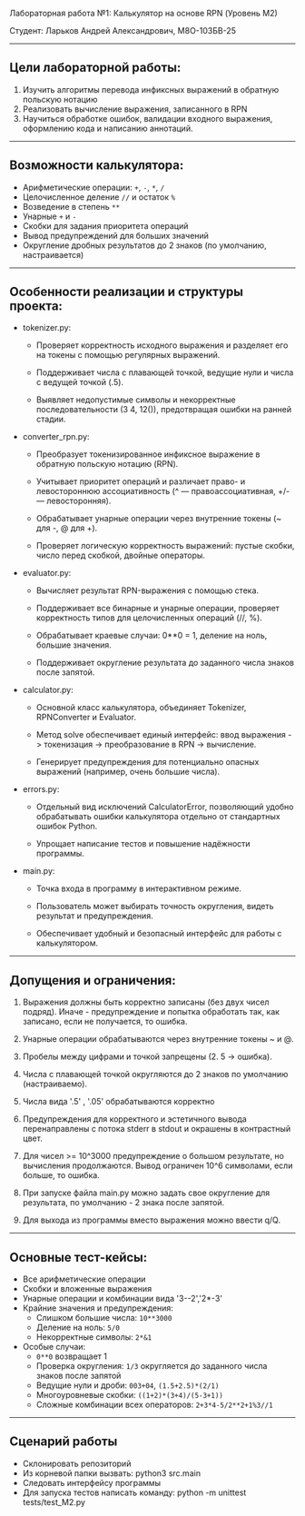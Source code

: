 Лабораторная работа №1: Калькулятор на основе RPN (Уровень M2)

Студент: Ларьков Андрей Александрович, М8О-103БВ-25

----------------

Цели лабораторной работы:
--
1. Изучить алгоритмы перевода инфиксных выражений в обратную польскую нотацию
2. Реализовать вычисление выражения, записанного в RPN
3. Научиться обработке ошибок, валидации входного выражения, оформлению кода и написанию аннотаций.

----------------

Возможности калькулятора:
--
- Арифметические операции: `+`, `-`, `*`, `/`
- Целочисленное деление `//` и остаток `%`
- Возведение в степень `**`
- Унарные `+` и `-`
- Скобки для задания приоритета операций
- Вывод предупреждений для больших значений
- Округление дробных результатов до 2 знаков (по умолчанию, настраивается)

----------------

Особенности реализации и структуры проекта:
--
- tokenizer.py:
  
   - Проверяет корректность исходного выражения и разделяет его на токены с помощью регулярных выражений.
   
   - Поддерживает числа с плавающей точкой, ведущие нули и числа с ведущей точкой (.5).
  
   - Выявляет недопустимые символы и некорректные последовательности (3 4, 12()), предотвращая ошибки на ранней стадии.
     
- converter_rpn.py:
  
   - Преобразует токенизированное инфиксное выражение в обратную польскую нотацию (RPN).
   
   - Учитывает приоритет операций и различает право- и левостороннюю ассоциативность (^ — правоассоциативная, +/- — левосторонняя).
   
   - Обрабатывает унарные операции через внутренние токены (~ для -, @ для +).
   
   - Проверяет логическую корректность выражений: пустые скобки, число перед скобкой, двойные операторы.
     
- evaluator.py:

   - Вычисляет результат RPN-выражения с помощью стека.
  
   - Поддерживает все бинарные и унарные операции, проверяет корректность типов для целочисленных операций (//, %).

   - Обрабатывает краевые случаи: 0**0 = 1, деление на ноль, большие значения.

   - Поддерживает округление результата до заданного числа знаков после запятой.
     
- calculator.py:
   
   - Основной класс калькулятора, объединяет Tokenizer, RPNConverter и Evaluator.
   
   - Метод solve обеспечивает единый интерфейс: ввод выражения -> токенизация -> преобразование в RPN -> вычисление.

   - Генерирует предупреждения для потенциально опасных выражений (например, очень большие числа).
     
- errors.py:
  
   - Отдельный вид исключений CalculatorError, позволяющий удобно обрабатывать ошибки калькулятора отдельно от стандартных ошибок Python.

   - Упрощает написание тестов и повышение надёжности программы.
     
- main.py:
  
   - Точка входа в программу в интерактивном режиме.

   - Пользователь может выбирать точность округления, видеть результат и предупреждения.

   - Обеспечивает удобный и безопасный интерфейс для работы с калькулятором.

----------------

 Допущения и ограничения:
 --
 1. Выражения должны быть корректно записаны (без двух чисел подряд). Иначе - предупреждение и попытка обработать так, как записано, если не получается, то ошибка.
 
 2. Унарные операции обрабатываются через внутренние токены ~ и @.
 
 3. Пробелы между цифрами и точкой запрещены (2. 5 -> ошибка).
 
 4. Числа с плавающей точкой округляются до 2 знаков по умолчанию (настраиваемо).
 
 5. Числа вида '.5' , '.05' обрабатываются корректно
 
 6. Предупреждения для корректного и эстетичного вывода перенаправлены с потока stderr в stdout и окрашены в контрастный цвет.
 
 7. Для чисел >= 10^3000 предупреждение о большом результате, но вычисления продолжаются. Вывод ограничен 10^6 символами, если больше, то ошибка.
 
 8. При запуске файла main.py можно задать свое округление для результата, по умолчанию - 2 знака после запятой.
 
 9. Для выхода из программы вместо выражения можно ввести q/Q.

----------------

 Основные тест-кейсы:
--
 - Все арифметические операции
 - Скобки и вложенные выражения
 - Унарные операции и комбинации вида '3--2','2*-3'
 - Крайние значения и предупреждения:
    - Слишком большие числа: `10**3000`
    - Деление на ноль: `5/0`
    - Некорректные символы: `2*&1`
- Особые случаи:
    - `0**0` возвращает 1
    - Проверка округления: `1/3` округляется до заданного числа знаков после запятой
    - Ведущие нули и дроби: `003+04`, `(1.5+2.5)*(2/1)`
    - Многоуровневые скобки: `((1+2)*(3+4)/(5-3+1))`
    - Сложные комбинации всех операторов: `2+3*4-5/2**2+1%3//1`
 
 ----------------
 Сценарий работы
 --
 - Склонировать репозиторий
 - Из корневой папки вызвать: python3 src.main
 - Следовать интерфейсу программы
 - Для запуска тестов написать команду: python -m unittest tests/test_M2.py 
